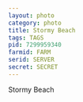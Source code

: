 ```yaml
---
layout: photo
category: photo
title: Stormy Beach
tags: TAGS
pid: 7299959340
farmid: FARM
serid: SERVER
secret: SECRET
---
```


Stormy Beach